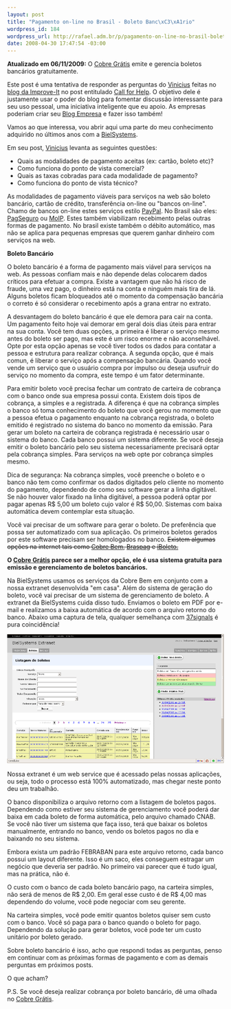 ```yaml
--- 
layout: post
title: "Pagamento on-line no Brasil - Boleto Banc\xC3\xA1rio"
wordpress_id: 184
wordpress_url: http://rafael.adm.br/p/pagamento-on-line-no-brasil-boleto-bancario/
date: 2008-04-30 17:47:54 -03:00
---
```

<strong>Atualizado em 06/11/2009:</strong> O <a href="http://cobregratis.com.br/?utm_campaign=blogwatch&amp;utm_source=rafael.adm.br&amp;utm_medium=link&amp;utm_term=pagamento-on-line-no-brasil-boleto-bancario">Cobre Grátis</a> emite e gerencia boletos bancários gratuitamente.

Este post é uma tentativa de responder as perguntas do <a href="http://www.improveit.com.br/vinicius">Vinicius</a> feitas no <a href="http://blog.improveit.com.br">blog da Improve-It</a> no post entitulado <a href="http://blog.improveit.com.br/articles/2008/04/28/call-for-help">Call for Help</a>. O objetivo dele é justamente usar o poder do blog para fomentar discussão interessante para seu uso pessoal, uma iniciativa inteligente que eu apoio. As empresas poderiam criar seu <a href="http://blogempresa.com.br">Blog Empresa</a> e fazer isso também!

Vamos ao que interessa, vou abrir aqui uma parte do meu conhecimento adquirido no últimos anos com a <a href="http://bielsystems.com.br">BielSystems</a>.

Em seu post, <a href="http://www.improveit.com.br/vinicius">Vinicius</a> levanta as seguintes questões:
<ul>
	<li>Quais as modalidades de pagamento aceitas (ex: cartão, boleto etc)?</li>
	<li>Como funciona do ponto de vista comercial?</li>
	<li>Quais as taxas cobradas para cada modalidade de pagamento?</li>
	<li>Como funciona do ponto de vista técnico?</li>
</ul>
As modalidades de pagamento viáveis para serviços na web são boleto bancário, cartão de crédito, transferência on-line ou "bancos on-line". Chamo de bancos on-line estes serviços estilo <a href="http://paypal.com">PayPal</a>. No Brasil são eles: <a href="https://pagseguro.uol.com.br">PagSeguro</a> ou <a href="http://moip.com.br">MoIP</a>. Estes também viabilizam recebimento pelas outras formas de pagamento. No brasil existe também o débito automático, mas não se aplica para pequenas empresas que querem ganhar dinheiro com serviços na web.

<strong>Boleto Bancário</strong>

O boleto bancário é a forma de pagamento mais viável para serviços na web. As pessoas confiam mais e não depende delas colocarem dados críticos para efetuar a compra. Existe a vantagem que não há risco de fraude, uma vez pago, o dinheiro está na conta e ninguém mais tira de lá. Alguns boletos ficam bloqueados até o momento da compensação bancária o correto é só considerar o recebimento após a grana entrar no extrato.

A desvantagem do boleto bancário é que ele demora para cair na conta. Um pagamento feito hoje vai demorar em geral dois dias úteis para entrar na sua conta. Você tem duas opções, a primeira é liberar o serviço mesmo antes do boleto ser pago, mas este é um risco enorme e não aconselhável. Opte por esta opção apenas se você tiver todos os dados para contatar a pessoa e estrutura para realizar cobrança. A segunda opção, que é mais comun, é liberar o serviço após a compensação bancária. Quando você vende um serviço que o usuário compra por impulso ou deseja usufruir do serviço no momento da compra, este tempo é um fator determinante.

Para emitir boleto você precisa fechar um contrato de carteira de cobrança com o banco onde sua empresa possui conta. Existem dois tipos de cobrança, a simples e a registrada. A diferença é que na cobrança simples o banco só toma conhecimento do boleto que você gerou no momento que a pessoa efetua o pagamento enquanto na cobrança registrada, o boleto emitido é registrado no sistema do banco no momento da emissão. Para gerar um boleto na carteira de cobrança registrada é necessário usar o sistema do banco. Cada banco possui um sistema diferente. Se você deseja emitir o boleto bancário pelo seu sistema necessariamente precisará optar pela cobrança simples. Para serviços na web opte por cobrança simples mesmo.

Dica de segurança: Na cobrança simples, você preenche o boleto e o banco não tem como confirmar os dados digitados pelo cliente no momento do pagamento, dependendo de como seu software gerar a linha digitável. Se não houver valor fixado na linha digitável, a pessoa poderá optar por pagar apenas R$ 5,00 um boleto cujo valor é R$ 50,00. Sistemas com baixa automática devem contemplar esta situação.

Você vai precisar de um software para gerar o boleto. De preferência que possa ser automatizado com sua aplicação. Os primeiros boletos gerados por este software precisam ser homologados no banco. <span style="text-decoration: line-through;">Existem algumas opções na internet tais como </span><a href="http://cobrebem.com.br"><span style="text-decoration: line-through;">Cobre Bem</span></a><span style="text-decoration: line-through;">, </span><a href="http://www.braspag.com.br/"><span style="text-decoration: line-through;">Braspag</span></a><span style="text-decoration: line-through;"> e </span><a href="http://www.iboleto.com.br/"><span style="text-decoration: line-through;">iBoleto.</span></a>

<a href="http://www.iboleto.com.br/"></a><strong>O </strong><a href="http://cobregratis.com.br/?utm_campaign=blogwatch&amp;utm_source=rafael.adm.br&amp;utm_medium=link&amp;utm_term=pagamento-on-line-no-brasil-boleto-bancario"><strong>Cobre Grátis</strong></a><strong> parece ser a melhor opção, ele é usa sistema gratuita para emissão e gerenciamento de boletos bancários.</strong>

Na BielSystems usamos os serviços da Cobre Bem em conjunto com a nossa extranet desenvolvida "em casa". Além do sistema de geração do boleto, você vai precisar de um sistema de gerenciamento de boleto. A extranet da BielSystems cuida disso tudo. Enviamos o boleto em PDF por e-mail e realizamos a baixa automática de acordo com o arquivo retorno do banco. Abaixo uma captura de tela, qualquer semelhança com <a href="http://37signals.com">37signals</a> é pura coincidência!

<a href="/wp-content/uploads/2008/04/bielsystems-extranet.png"><img src="/wp-content/uploads/2008/04/bielsystems-extranet.png" alt="Extranet da BielSystems" width="504" height="300" /></a>

Nossa extranet é um web service que é acessado pelas nossas aplicações, ou seja, todo o processo está 100% automatizado, mas chegar neste ponto deu um trabalhão.

O banco disponibiliza o arquivo retorno com a listagem de boletos pagos. Dependendo como estiver seu sistema de gerenciamento você poderá dar baixa em cada boleto de forma automática, pelo arquivo chamado CNAB. Se você não tiver um sistema que faça isso, terá que baixar os boletos manualmente, entrando no banco, vendo  os boletos pagos no dia e baixando no seu sistema.

Embora exista um padrão FEBRABAN para este arquivo retorno, cada banco possui um layout diferente. Isso é um saco, eles conseguem estragar um negócio que deveria ser padrão. No primeiro vai parecer que é tudo igual, mas na prática, não é.

O custo com o banco de cada boleto bancário pago, na carteira simples, não será de menos de R$ 2,00. Em geral esse custo é de R$ 4,00 mas dependendo do volume, você pode negociar com seu gerente.

Na carteira simples, você pode emitir quantos boletos quiser sem custo com o banco. Você só paga para o banco quando o boleto for pago. Dependendo da solução para gerar boletos, você pode ter um custo unitário por boleto gerado.

Sobre boleto bancário é isso, acho que respondi todas as perguntas, penso em continuar com as próximas formas de pagamento e com as demais perguntas em próximos posts.

O que acham?

P.S. Se você deseja realizar cobrança por boleto bancário, dê uma olhada no <a href="http://cobregratis.com.br/?utm_campaign=blogwatch&amp;utm_source=rafael.adm.br&amp;utm_medium=link&amp;utm_term=pagamento-on-line-no-brasil-boleto-bancario">Cobre Grátis</a>.
